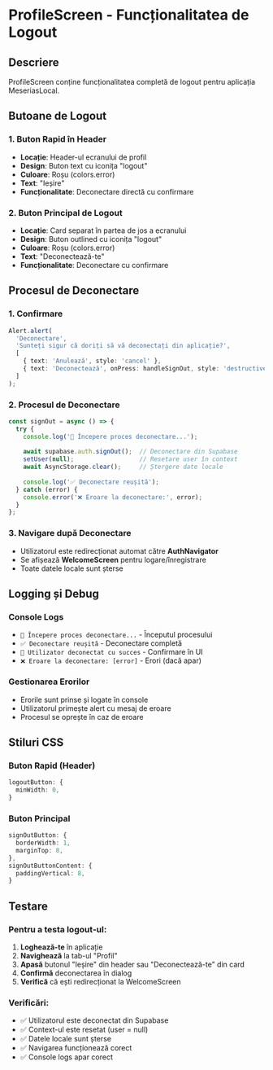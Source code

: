 # ProfileScreen - Funcționalitatea de Logout

## Descriere
ProfileScreen conține funcționalitatea completă de logout pentru aplicația MeseriasLocal.

## Butoane de Logout

### 1. Buton Rapid în Header
- **Locație**: Header-ul ecranului de profil
- **Design**: Buton text cu iconița "logout"
- **Culoare**: Roșu (colors.error)
- **Text**: "Ieșire"
- **Funcționalitate**: Deconectare directă cu confirmare

### 2. Buton Principal de Logout
- **Locație**: Card separat în partea de jos a ecranului
- **Design**: Buton outlined cu iconița "logout"
- **Culoare**: Roșu (colors.error)
- **Text**: "Deconectează-te"
- **Funcționalitate**: Deconectare cu confirmare

## Procesul de Deconectare

### 1. Confirmare
```typescript
Alert.alert(
  'Deconectare',
  'Sunteți sigur că doriți să vă deconectați din aplicație?',
  [
    { text: 'Anulează', style: 'cancel' },
    { text: 'Deconectează', onPress: handleSignOut, style: 'destructive' },
  ]
);
```

### 2. Procesul de Deconectare
```typescript
const signOut = async () => {
  try {
    console.log('🚪 Începere proces deconectare...');
    
    await supabase.auth.signOut();  // Deconectare din Supabase
    setUser(null);                  // Resetare user în context
    await AsyncStorage.clear();     // Ștergere date locale
    
    console.log('✅ Deconectare reușită');
  } catch (error) {
    console.error('❌ Eroare la deconectare:', error);
  }
};
```

### 3. Navigare după Deconectare
- Utilizatorul este redirecționat automat către **AuthNavigator**
- Se afișează **WelcomeScreen** pentru logare/înregistrare
- Toate datele locale sunt șterse

## Logging și Debug

### Console Logs
- `🚪 Începere proces deconectare...` - Începutul procesului
- `✅ Deconectare reușită` - Deconectare completă
- `👋 Utilizator deconectat cu succes` - Confirmare în UI
- `❌ Eroare la deconectare: [error]` - Erori (dacă apar)

### Gestionarea Erorilor
- Erorile sunt prinse și logate în console
- Utilizatorul primește alert cu mesaj de eroare
- Procesul se oprește în caz de eroare

## Stiluri CSS

### Buton Rapid (Header)
```typescript
logoutButton: {
  minWidth: 0,
}
```

### Buton Principal
```typescript
signOutButton: {
  borderWidth: 1,
  marginTop: 8,
},
signOutButtonContent: {
  paddingVertical: 8,
}
```

## Testare

### Pentru a testa logout-ul:
1. **Loghează-te** în aplicație
2. **Navighează** la tab-ul "Profil"
3. **Apasă** butonul "Ieșire" din header sau "Deconectează-te" din card
4. **Confirmă** deconectarea în dialog
5. **Verifică** că ești redirecționat la WelcomeScreen

### Verificări:
- ✅ Utilizatorul este deconectat din Supabase
- ✅ Context-ul este resetat (user = null)
- ✅ Datele locale sunt șterse
- ✅ Navigarea funcționează corect
- ✅ Console logs apar corect
